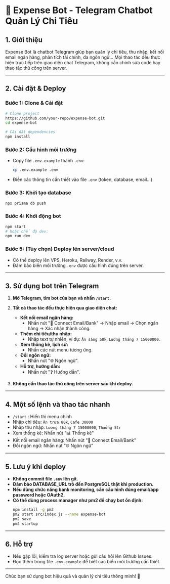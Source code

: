# 🚀 Expense Bot - Telegram Chatbot Quản Lý Chi Tiêu

## 1. Giới thiệu
Expense Bot là chatbot Telegram giúp bạn quản lý chi tiêu, thu nhập, kết nối email ngân hàng, phân tích tài chính, đa ngôn ngữ... Mọi thao tác đều thực hiện trực tiếp trên giao diện chat Telegram, không cần chỉnh sửa code hay thao tác thủ công trên server.

---

## 2. Cài đặt & Deploy

### Bước 1: Clone & Cài đặt
```bash
# Clone project
https://github.com/your-repo/expense-bot.git
cd expense-bot

# Cài đặt dependencies
npm install
```

### Bước 2: Cấu hình môi trường
- Copy file `.env.example` thành `.env`:
  ```bash
  cp .env.example .env
  ```
- Điền các thông tin cần thiết vào file `.env` (token, database, email...)

### Bước 3: Khởi tạo database
```bash
npx prisma db push
```

### Bước 4: Khởi động bot
```bash
npm start
# hoặc chế độ dev:
npm run dev
```

### Bước 5: (Tùy chọn) Deploy lên server/cloud
- Có thể deploy lên VPS, Heroku, Railway, Render, v.v.
- Đảm bảo biến môi trường `.env` được cấu hình đúng trên server.

---

## 3. Sử dụng bot trên Telegram

1. **Mở Telegram, tìm bot của bạn và nhấn `/start`.**
2. **Tất cả thao tác đều thực hiện qua giao diện chat:**
   - **Kết nối email ngân hàng:**
     - Nhấn nút "🏦 Connect Email/Bank" → Nhập email → Chọn ngân hàng → Xác nhận thành công.
   - **Thêm chi tiêu/thu nhập:**
     - Nhập text tự nhiên, ví dụ: `Ăn sáng 50k`, `Lương tháng 7 15000000`.
   - **Xem thống kê, lịch sử:**
     - Nhấn các nút menu tương ứng.
   - **Đổi ngôn ngữ:**
     - Nhấn nút "🌐 Ngôn ngữ".
   - **Hỗ trợ, hướng dẫn:**
     - Nhấn nút "❓ Hướng dẫn".

3. **Không cần thao tác thủ công trên server sau khi deploy.**

---

## 4. Một số lệnh và thao tác nhanh
- `/start` : Hiển thị menu chính
- Nhập chi tiêu: `Ăn trưa 80k`, `Cafe 30000`
- Nhập thu nhập: `Lương tháng 7 15000000`, `Thưởng 5tr`
- Xem thống kê: Nhấn nút "📊 Thống kê"
- Kết nối email ngân hàng: Nhấn nút "🏦 Connect Email/Bank"
- Đổi ngôn ngữ: Nhấn nút "🌐 Ngôn ngữ"

---

## 5. Lưu ý khi deploy
- **Không commit file `.env` lên git.**
- **Đảm bảo DATABASE_URL trỏ đến PostgreSQL thật khi production.**
- **Nếu dùng chức năng bank monitoring, cần cấu hình đúng email/app password hoặc OAuth2.**
- **Có thể dùng process manager như pm2 để chạy bot ổn định:**
  ```bash
  npm install -g pm2
  pm2 start src/index.js --name expense-bot
  pm2 save
  pm2 startup
  ```

---

## 6. Hỗ trợ
- Nếu gặp lỗi, kiểm tra log server hoặc gửi câu hỏi lên Github Issues.
- Đọc thêm trong file `.env.example` để biết các biến môi trường cần thiết.

---

Chúc bạn sử dụng bot hiệu quả và quản lý chi tiêu thông minh! 🎉 